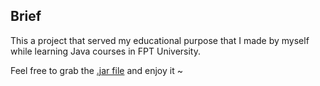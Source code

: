 ## Brief

This a project that served my educational purpose that I made by myself while learning Java courses in FPT University.

Feel free to grab the [.jar file](https://github.com/PhenChua29/caro-universe-v2/releases/download/v1.1/CaroUniverse.jar) and enjoy it ~
